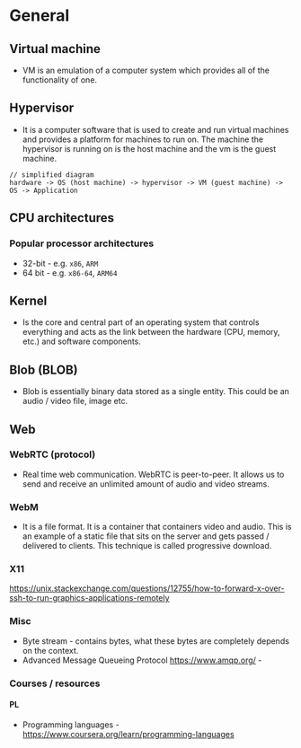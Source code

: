# General

## Virtual machine

- VM is an emulation of a computer system which provides all of the functionality of one.

## Hypervisor

- It is a computer software that is used to create and run virtual machines and provides a platform for machines to run on. The machine the hypervisor is running on is the host machine and the vm is the guest machine.

```
// simplified diagram
hardware -> OS (host machine) -> hypervisor -> VM (guest machine) -> OS -> Application
```

## CPU architectures

### Popular processor architectures

- 32-bit - e.g. `x86`, `ARM`
- 64 bit - e.g. `x86-64`, `ARM64`

## Kernel

- Is the core and central part of an operating system that controls everything and acts as the link between the hardware (CPU, memory, etc.) and software components.

## Blob (BLOB)

- Blob is essentially binary data stored as a single entity. This could be an audio / video file, image etc.

## Web

### WebRTC (protocol)
 
- Real time web communication. WebRTC is peer-to-peer. It allows us to send and receive an unlimited amount of audio and video streams.

### WebM

- It is a file format. It is a container that containers video and audio. This is an example of a static file that sits on the server and gets passed / delivered to clients. This technique is called progressive download.

### X11

https://unix.stackexchange.com/questions/12755/how-to-forward-x-over-ssh-to-run-graphics-applications-remotely


### Misc

- Byte stream - contains bytes, what these bytes are completely depends on the context.
- Advanced Message Queueing Protocol  https://www.amqp.org/ - 

### Courses / resources

#### PL

- Programming languages - https://www.coursera.org/learn/programming-languages

